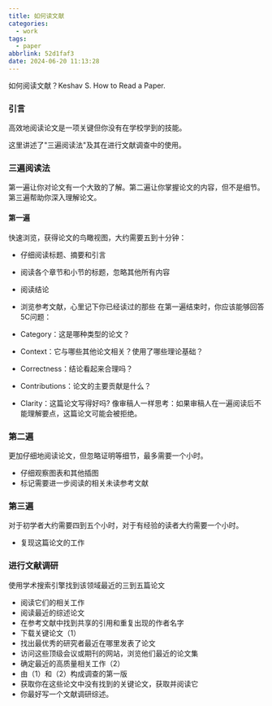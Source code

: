 ```yaml
---
title: 如何读文献
categories:
  - work
tags:
  - paper
abbrlink: 52d1faf3
date: 2024-06-20 11:13:28
---
```

如何阅读文献？Keshav S. How to Read a Paper.
<!--less-->

### 引言
高效地阅读论文是一项关键但你没有在学校学到的技能。

这里讲述了"三遍阅读法"及其在进行文献调查中的使用。

### 三遍阅读法
第一遍让你对论文有一个大致的了解。第二遍让你掌握论文的内容，但不是细节。第三遍帮助你深入理解论文。

#### 第一遍
快速浏览，获得论文的鸟瞰视图，大约需要五到十分钟：

- 仔细阅读标题、摘要和引言
- 阅读各个章节和小节的标题，忽略其他所有内容
- 阅读结论
- 浏览参考文献，心里记下你已经读过的那些
在第一遍结束时，你应该能够回答5C问题：

- Category：这是哪种类型的论文？
- Context：它与哪些其他论文相关？使用了哪些理论基础？
- Correctness：结论看起来合理吗？
- Contributions：论文的主要贡献是什么？
- Clarity：这篇论文写得好吗?
像审稿人一样思考：如果审稿人在一遍阅读后不能理解要点，这篇论文可能会被拒绝。

### 第二遍
更加仔细地阅读论文，但忽略证明等细节，最多需要一个小时。

- 仔细观察图表和其他插图
- 标记需要进一步阅读的相关未读参考文献

### 第三遍
对于初学者大约需要四到五个小时，对于有经验的读者大约需要一个小时。

- 复现这篇论文的工作

### 进行文献调研
使用学术搜索引擎找到该领域最近的三到五篇论文

- 阅读它们的相关工作
- 阅读最近的综述论文
- 在参考文献中找到共享的引用和重复出现的作者名字
- 下载关键论文（1）
- 找出最优秀的研究者最近在哪里发表了论文
- 访问这些顶级会议或期刊的网站，浏览他们最近的论文集
- 确定最近的高质量相关工作（2）
- 由（1）和（2）构成调查的第一版
- 获取你在这些论文中没有找到的关键论文，获取并阅读它
- 你最好写一个文献调研综述。
